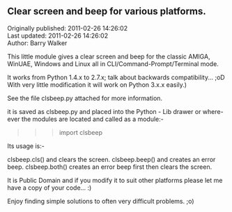 ## Clear screen and beep for various platforms.  
Originally published: 2011-02-26 14:26:02  
Last updated: 2011-02-26 14:26:02  
Author: Barry Walker  
  
This little module gives a clear screen and beep for the classic AMIGA, WinUAE, Windows and Linux all in
CLI/Command-Prompt/Terminal mode.

It works from Python 1.4.x to 2.7.x; talk about backwards compatibility... ;oD
With very little modification it will work on Python 3.x.x easily.)

See the file clsbeep.py attached for more information.

it is saved as clsbeep.py and placed into the Python - Lib drawer or where-ever the modules are located
and called as a module:-

>>> import clsbeep

Its usage is:-

clsbeep.cls() and clears the screen.
clsbeep.beep() and creates an error beep.
clsbeep.both() creates an error beep first then clears the screen.

It is Public Domain and if you modify it to suit other platforms please let me have a copy of your code... :)

Enjoy finding simple solutions to often very difficult problems. ;o)